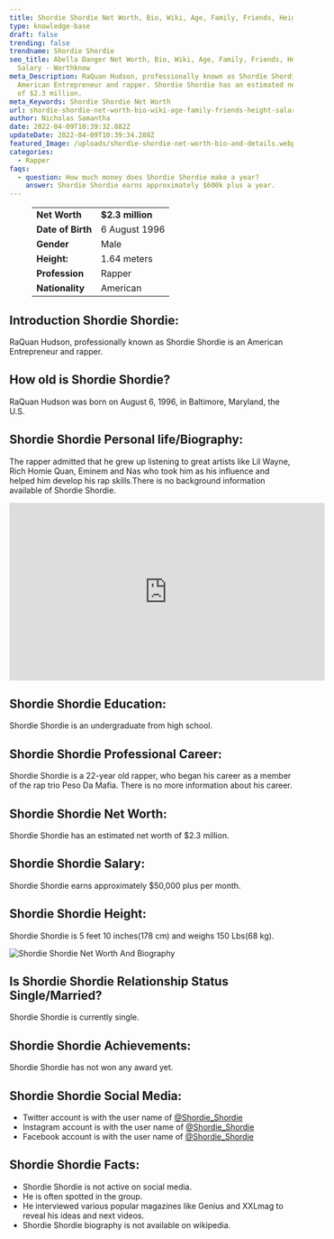 ```yaml
---
title: Shordie Shordie Net Worth, Bio, Wiki, Age, Family, Friends, Height & Salary
type: knowledge-base
draft: false
trending: false
trendname: Shordie Shordie
seo_title: Abella Danger Net Worth, Bio, Wiki, Age, Family, Friends, Height &
  Salary - Worthknow
meta_Description: RaQuan Hudson, professionally known as Shordie Shordie is an
  American Entrepreneur and rapper. Shordie Shordie has an estimated net worth
  of $2.3 million.
meta_Keywords: Shordie Shordie Net Worth
url: shordie-shordie-net-worth-bio-wiki-age-family-friends-height-salary
author: Nicholas Samantha
date: 2022-04-09T10:39:32.882Z
updateDate: 2022-04-09T10:39:34.288Z
featured_Image: /uploads/shordie-shordie-net-worth-bio-and-details.webp
categories:
  - Rapper
faqs:
  - question: How much money does Shordie Shordie make a year?
    answer: Shordie Shordie earns approximately $600k plus a year.
---
```

<figure class="wp-block-table is-style-stripes">
  <table>
    <tbody>
      <tr>
        <td>
          <strong>Net Worth</strong>
        </td>
        <td>
          <strong>$2.3 million</strong>
        </td>
      </tr>
      <tr>
        <td>
          <strong>Date of Birth</strong>
        </td>
        <td>6 August 1996</td>
      </tr>
      <tr>
        <td>
          <strong>Gender</strong>
        </td>
        <td>Male</td>
      </tr>
      <tr>
        <td>
          <strong>Height:</strong>
        </td>
        <td>1.64 meters</td>
      </tr>
      <tr>
        <td>
          <strong>Profession</strong>
        </td>
        <td>Rapper</td>
      </tr>
      <tr>
        <td>
          <strong>Nationality</strong>
        </td>
        <td>American</td>
      </tr>
    </tbody>
  </table>
</figure>

## **Introduction Shordie Shordie:**

RaQuan Hudson, professionally known as Shordie Shordie is an American Entrepreneur and rapper.

## **How old is Shordie Shordie?**

RaQuan Hudson was born on August 6, 1996, in Baltimore, Maryland, the U.S. 

## **Shordie Shordie Personal life/Biography:**

The rapper admitted that he grew up listening to great artists like Lil Wayne, Rich Homie Quan, Eminem and Nas who took him as his influence and helped him develop his rap skills.There is no background information available of Shordie Shordie.

<iframe width="560" height="315" src="https://www.youtube.com/embed/YaZByNGGfko" title="YouTube video player" frameborder="0" allow="accelerometer; autoplay; clipboard-write; encrypted-media; gyroscope; picture-in-picture" allowfullscreen></iframe>

## **Shordie Shordie Education:**

Shordie Shordie is an undergraduate from high school.

## **Shordie Shordie Professional Career:**

Shordie Shordie is a 22-year old rapper, who began his career as a member of the rap trio Peso Da Mafia. There is no more information about his career.

## **Shordie Shordie Net Worth:**

Shordie Shordie has an estimated net worth of $2.3 million.

## **Shordie Shordie Salary:**

Shordie Shordie earns approximately $50,000 plus per month.

## **Shordie Shordie Height:**

Shordie Shordie is 5 feet 10 inches(178 cm) and weighs 150 Lbs(68 kg).

![Shordie Shordie Net Worth And Biography](/uploads/shordie-shordie-net-worth.webp)

## **Is Shordie Shordie Relationship Status Single/Married?**

Shordie Shordie is currently single.

## **Shordie Shordie Achievements:**

Shordie Shordie has not won any award yet.

## **Shordie Shordie Social Media:**

* Twitter account is with the user name of <a href="https://twitter.com/shordie_shordie" target="_blank" rel="nofollow" rel="noopener">@Shordie_Shordie</a>
* Instagram account is with the user name of <a href="https://www.instagram.com/shordieshordie/" target="_blank" rel="nofollow" rel="noopener">@Shordie_Shordie</a>
* Facebook account is with the user name of <a href="https://www.facebook.com/shordieshordie" target="_blank" rel="nofollow" rel="noopener">@Shordie_Shordie</a>

## Shordie Shordie Facts:

* Shordie Shordie is not active on social media. 
* He is often spotted in the group. 
* He interviewed various popular magazines like Genius and XXLmag to reveal his ideas and next videos.
* Shordie Shordie biography is not available on wikipedia.